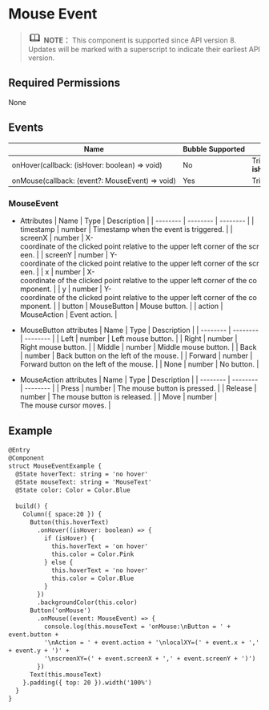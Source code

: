 # Mouse Event


> ![icon-note.gif](public_sys-resources/icon-note.gif) **NOTE：**
> This component is supported since API version 8. Updates will be marked with a superscript to indicate their earliest API version.


## Required Permissions

None


## Events

  | Name | Bubble&nbsp;Supported | Description | 
| -------- | -------- | -------- |
| onHover(callback:&nbsp;(isHover:&nbsp;boolean)&nbsp;=&gt;&nbsp;void) | No | Triggered&nbsp;when&nbsp;the&nbsp;mouse&nbsp;cursor&nbsp;enters&nbsp;or&nbsp;leaves&nbsp;the&nbsp;component.<br/>**isHover**:&nbsp;whether&nbsp;the&nbsp;mouse&nbsp;cursor&nbsp;hovers&nbsp;over&nbsp;the&nbsp;component.&nbsp;The&nbsp;value&nbsp;**true**&nbsp;means&nbsp;that&nbsp;the&nbsp;mouse&nbsp;cursor&nbsp;enters&nbsp;the&nbsp;component,&nbsp;and&nbsp;the&nbsp;value&nbsp;**false**&nbsp;means&nbsp;that&nbsp;the&nbsp;mouse&nbsp;cursor&nbsp;leaves&nbsp;the&nbsp;component. | 
| onMouse(callback:&nbsp;(event?:&nbsp;MouseEvent)&nbsp;=&gt;&nbsp;void) | Yes | Triggered&nbsp;when&nbsp;the&nbsp;component&nbsp;is&nbsp;clicked&nbsp;by&nbsp;a&nbsp;mouse&nbsp;button&nbsp;or&nbsp;the&nbsp;mouse&nbsp;cursor&nbsp;moves&nbsp;on&nbsp;the&nbsp;component.&nbsp;The&nbsp;**event**&nbsp;parameter&nbsp;indicates&nbsp;the&nbsp;timestamp,&nbsp;mouse&nbsp;button,&nbsp;action,&nbsp;coordinates&nbsp;of&nbsp;the&nbsp;clicked&nbsp;point&nbsp;on&nbsp;the&nbsp;entire&nbsp;screen,&nbsp;and&nbsp;coordinates&nbsp;of&nbsp;the&nbsp;clicked&nbsp;point&nbsp;relative&nbsp;to&nbsp;the&nbsp;component&nbsp;when&nbsp;the&nbsp;event&nbsp;is&nbsp;triggered. | 


### MouseEvent

- Attributes
    | Name | Type | Description | 
  | -------- | -------- | -------- |
  | timestamp | number | Timestamp&nbsp;when&nbsp;the&nbsp;event&nbsp;is&nbsp;triggered. | 
  | screenX | number | X-coordinate&nbsp;of&nbsp;the&nbsp;clicked&nbsp;point&nbsp;relative&nbsp;to&nbsp;the&nbsp;upper&nbsp;left&nbsp;corner&nbsp;of&nbsp;the&nbsp;screen. | 
  | screenY | number | Y-coordinate&nbsp;of&nbsp;the&nbsp;clicked&nbsp;point&nbsp;relative&nbsp;to&nbsp;the&nbsp;upper&nbsp;left&nbsp;corner&nbsp;of&nbsp;the&nbsp;screen. | 
  | x | number | X-coordinate&nbsp;of&nbsp;the&nbsp;clicked&nbsp;point&nbsp;relative&nbsp;to&nbsp;the&nbsp;upper&nbsp;left&nbsp;corner&nbsp;of&nbsp;the&nbsp;component. | 
  | y | number | Y-coordinate&nbsp;of&nbsp;the&nbsp;clicked&nbsp;point&nbsp;relative&nbsp;to&nbsp;the&nbsp;upper&nbsp;left&nbsp;corner&nbsp;of&nbsp;the&nbsp;component. | 
  | button | MouseButton | Mouse&nbsp;button. | 
  | action | MouseAction | Event&nbsp;action. | 


- MouseButton attributes
    | Name | Type | Description | 
  | -------- | -------- | -------- |
  | Left | number | Left&nbsp;mouse&nbsp;button. | 
  | Right | number | Right&nbsp;mouse&nbsp;button. | 
  | Middle | number | Middle&nbsp;mouse&nbsp;button. | 
  | Back | number | Back&nbsp;button&nbsp;on&nbsp;the&nbsp;left&nbsp;of&nbsp;the&nbsp;mouse. | 
  | Forward | number | Forward&nbsp;button&nbsp;on&nbsp;the&nbsp;left&nbsp;of&nbsp;the&nbsp;mouse. | 
  | None | number | No&nbsp;button. | 

- MouseAction attributes
    | Name | Type | Description | 
  | -------- | -------- | -------- |
  | Press | number | The&nbsp;mouse&nbsp;button&nbsp;is&nbsp;pressed. | 
  | Release | number | The&nbsp;mouse&nbsp;button&nbsp;is&nbsp;released. | 
  | Move | number | The&nbsp;mouse&nbsp;cursor&nbsp;moves. | 


## Example

  
```
@Entry
@Component
struct MouseEventExample {
  @State hoverText: string = 'no hover'
  @State mouseText: string = 'MouseText'
  @State color: Color = Color.Blue

  build() {
    Column({ space:20 }) {
      Button(this.hoverText)
        .onHover((isHover: boolean) => {
          if (isHover) {
            this.hoverText = 'on hover'
            this.color = Color.Pink
          } else {
            this.hoverText = 'no hover'
            this.color = Color.Blue
          }
        })
        .backgroundColor(this.color)
      Button('onMouse')
        .onMouse((event: MouseEvent) => {
          console.log(this.mouseText = 'onMouse:\nButton = ' + event.button + 
          '\nAction = ' + event.action + '\nlocalXY=(' + event.x + ',' + event.y + ')' + 
          '\nscreenXY=(' + event.screenX + ',' + event.screenY + ')')
        })
      Text(this.mouseText)
    }.padding({ top: 20 }).width('100%')
  }
}
```
